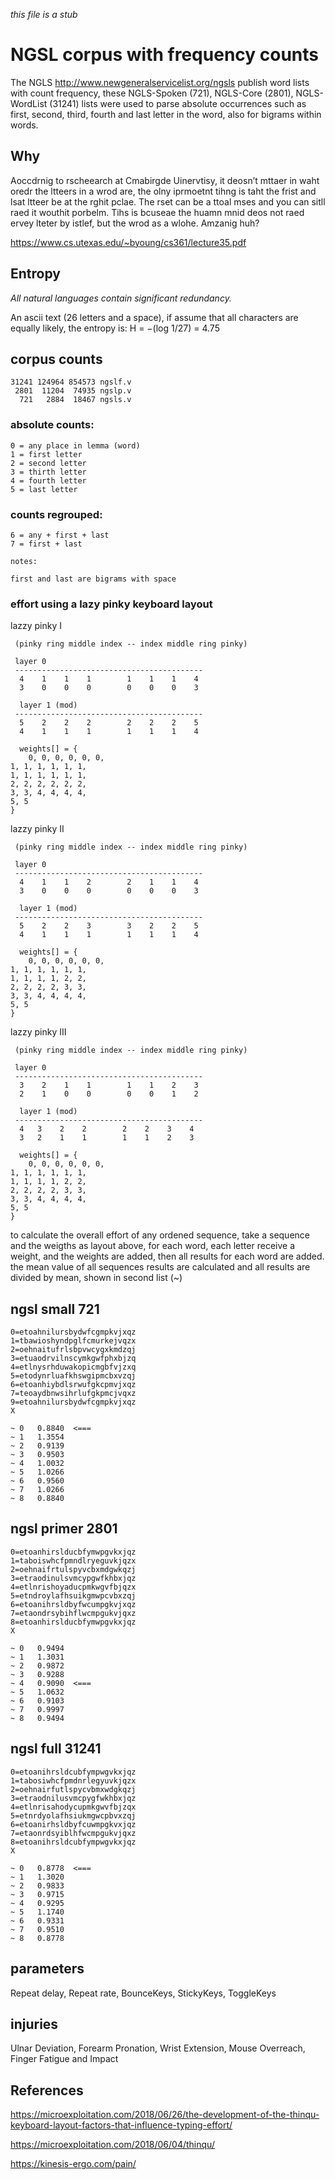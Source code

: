 
_this file is a stub_

# NGSL corpus with frequency counts

The NGLS <http://www.newgeneralservicelist.org/ngsls> publish word lists with count frequency, these NGLS-Spoken (721), NGLS-Core (2801), NGLS-WordList (31241) lists were used to parse absolute occurrences such as first, second, third, fourth and last letter in the word, also for bigrams within words.

## Why

Aoccdrnig to rscheearch at Cmabirgde Uinervtisy, it
deosn’t mttaer in waht oredr the ltteers in a wrod are,
the olny iprmoetnt tihng is taht the frist and lsat ltteer
be at the rghit pclae. The rset can be a ttoal mses and
you can sitll raed it wouthit porbelm. Tihs is bcuseae the
huamn mnid deos not raed ervey lteter by istlef, but the
wrod as a wlohe. Amzanig huh?

<https://www.cs.utexas.edu/~byoung/cs361/lecture35.pdf>

## Entropy

_All natural languages contain significant redundancy._

An ascii text (26 letters and a space), if assume that all characters are equally likely, the entropy is:
H = −(log 1/27) = 4.75


 
## corpus counts

    31241 124964 854573 ngslf.v
     2801  11204  74935 ngslp.v
      721   2884  18467 ngsls.v

### absolute counts:

	0 = any place in lemma (word)
	1 = first letter
	2 = second letter
	3 = thirth letter
	4 = fourth letter
	5 = last letter

### counts regrouped: 

	6 = any + first + last
	7 = first + last

	notes:

	first and last are bigrams with space

### effort using a lazy pinky keyboard layout 


lazzy pinky I
     
     (pinky ring middle index -- index middle ring pinky)
 
     layer 0
     ------------------------------------------
      4    1    1    1        1    1    1    4
      3    0    0    0        0    0    0    3
 
      layer 1 (mod)
     ------------------------------------------
      5    2    2    2        2    2    2    5
      4    1    1    1        1    1    1    4
                                             
      weights[] = { 
      	0, 0, 0, 0, 0, 0,		     
	1, 1, 1, 1, 1, 1,		     
	1, 1, 1, 1, 1, 1,
	2, 2, 2, 2, 2, 2,		     
	3, 3, 4, 4, 4, 4,
	5, 5 
	}
	
lazzy pinky II
     
     (pinky ring middle index -- index middle ring pinky)
 
     layer 0
     ------------------------------------------
      4    1    1    2        2    1    1    4
      3    0    0    0        0    0    0    3
 
      layer 1 (mod)
     ------------------------------------------
      5    2    2    3        3    2    2    5
      4    1    1    1        1    1    1    4
                                             
      weights[] = { 
      	0, 0, 0, 0, 0, 0,		     
	1, 1, 1, 1, 1, 1,		     
	1, 1, 1, 1, 2, 2,
	2, 2, 2, 2, 3, 3,		     
	3, 3, 4, 4, 4, 4, 
	5, 5 
	}
	
lazzy pinky III
     
     (pinky ring middle index -- index middle ring pinky)
 
     layer 0
     ------------------------------------------
      3    2    1    1        1    1    2    3
      2    1    0    0        0    0    1    2
 
      layer 1 (mod)
     ------------------------------------------
      4   3    2    2        2    2    3    4
      3   2    1    1        1    1    2    3
                                             
      weights[] = { 
      	0, 0, 0, 0, 0, 0,		     
	1, 1, 1, 1, 1, 1,		     
	1, 1, 1, 1, 2, 2,
	2, 2, 2, 2, 3, 3,		     
	3, 3, 4, 4, 4, 4, 
	5, 5 
	}
	
					     
to calculate the overall effort of any ordened sequence, 
take a sequence and the weigths as layout above, 
for each word, each letter receive a weight, and the weights are added, 
then all results for each word are added. 
the mean value of all sequences results are calculated 
and all results are divided by mean, shown in second list (~)


## ngsl small 721

	0=etoahnilursbydwfcgmpkvjxqz
	1=tbawioshyndpglfcmurkejvqzx
	2=oehnaitufrlsbpvwcygxkmdzqj
	3=etuaodrvilnscymkgwfphxbjzq
	4=etlnysrhduwakopicmgbfvjzxq
	5=etodynrluafkhswgipmcbxvzqj
	6=etoanhiybdlsrwufgkcpmvjxqz
	7=teoaydbnwsihrlufgkpmcjvqxz
	9=etoahnilursbydwfcgmpkvjxqz
	X

	~ 0   0.8840  <===
	~ 1   1.3554
	~ 2   0.9139
	~ 3   0.9503
	~ 4   1.0032
	~ 5   1.0266
	~ 6   0.9560
	~ 7   1.0266
	~ 8   0.8840

## ngsl primer 2801

	0=etoanhirslducbfymwpgvkxjqz
	1=taboiswhcfpmndlryeguvkjqzx
	2=oehnaifrtulspyvcbxmdgwkqzj
	3=etraodinulsvmcypgwfkhbxjqz
	4=etlnrishoyaducpmkwgvfbjqzx
	5=etndroylafhsuikgmwpcvbxzqj
	6=etoanihrsldbyfwcumpgkvjxqz
	7=etaondrsybihflwcmpgukvjqxz
	8=etoanhirslducbfymwpgvkxjqz
	X
	
	~ 0   0.9494
	~ 1   1.3031
	~ 2   0.9872
	~ 3   0.9288
	~ 4   0.9090  <===
	~ 5   1.0632
	~ 6   0.9103
	~ 7   0.9997
	~ 8   0.9494

## ngsl full 31241

	0=etoanihrsldcubfympwgvkxjqz
	1=tabosiwhcfpmdnrlegyuvkjqzx
	2=oehnairfutlspycvbmxwdgkqzj
	3=etraodnilusvmcpygfwkhbxjqz
	4=etlnrisahodycupmkgwvfbjzqx
	5=etnrdyolafhsiukmgwcpbvxzqj
	6=etoanirhsldbyfcuwmpgkvxjqz
	7=etaonrdsyiblhfwcmpgukvjqxz
	8=etoanihrsldcubfympwgvkxjqz
	X
	
	~ 0   0.8778  <===
	~ 1   1.3020
	~ 2   0.9833
	~ 3   0.9715
	~ 4   0.9295  
	~ 5   1.1740
	~ 6   0.9331
	~ 7   0.9510
	~ 8   0.8778

	
## parameters

Repeat delay, Repeat rate, BounceKeys, StickyKeys, ToggleKeys
	
## injuries

Ulnar Deviation, Forearm Pronation, Wrist Extension, Mouse Overreach, Finger Fatigue and Impact	
	
## References

<https://microexploitation.com/2018/06/26/the-development-of-the-thinqu-keyboard-layout-factors-that-influence-typing-effort/>

<https://microexploitation.com/2018/06/04/thinqu/>

<https://kinesis-ergo.com/pain/>





